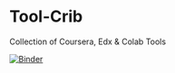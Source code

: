# Tool-Crib

Collection of Coursera, Edx & Colab Tools

[![Binder](https://mybinder.org/badge_logo.svg)](https://mybinder.org/v2/gh/javier-jaime/Tool-Crib/HEAD)
